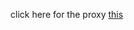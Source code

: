 click here for the proxy <a href="https://raw.githubusercontent.com/chargedpika/hub/master/Favicon.ico">this</a>

